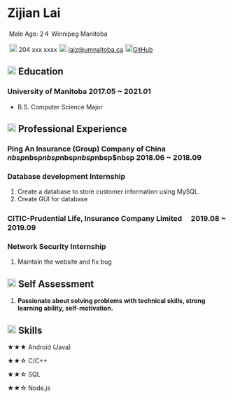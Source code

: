 # 																												          												   Zijian Lai　　　

​																											Male Age: 2４ Winnipeg Manitoba

​																							<img src="resume/phone.svg" width="18px"> 204 xxx xxxx   <img src="resume/email.svg" width="18px"> laiz@umnaitoba.ca <img src="resume/website.svg" width="18px">[GitHub](https://github.com/stonelaiz/stonelaiz.github.io)                                                  



## <img src="resume/education.svg" height="20px"> Education

### University of Manitoba 																							 		2017.05 ~ 2021.01

- B.S. Computer Science Major

## <img src="resume/project.svg" height="20px"> Professional Experience

### Ping An Insurance (Group) Company of China $nbsp$nbsp$nbsp$nbsp$nbsp$nbsp$nbsp 2018.06 ~ 2018.09

### Database development Internship  

1. Create a database to store customer information using MySQL.
2. Create GUI for database

### CITIC-Prudential Life, Insurance Company Limited                                               　2019.08 ~ 2019.09

### Network Security Internship

1. Maintain the website and fix bug

## <img src="resume/review.svg" height="20px"> Self Assessment

1. **Passionate about solving problems with technical skills, strong learning ability, self-motivation.** 

## <img src="resume/skill.svg" height="20px"> Skills                       

★★★ Android (Java)

★★☆ C/C++

★★☆ SQL

★★☆ Node.js

